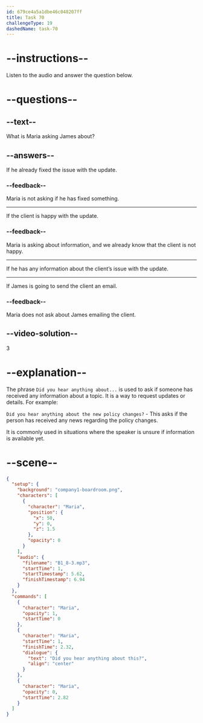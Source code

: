 ```yaml
---
id: 679ce4a5a1dbe46c048207ff
title: Task 70
challengeType: 19
dashedName: task-70
---
```


<!-- (Audio) Maria: Did you hear anything about this? -->

# --instructions--

Listen to the audio and answer the question below.

# --questions--

## --text--

What is Maria asking James about?

## --answers--

If he already fixed the issue with the update.

### --feedback--

Maria is not asking if he has fixed something.

---

If the client is happy with the update.

### --feedback--

Maria is asking about information, and we already know that the client is not happy.

---

If he has any information about the client’s issue with the update.

---
If James is going to send the client an email.

### --feedback--

Maria does not ask about James emailing the client.

## --video-solution--

3

# --explanation--

The phrase `Did you hear anything about...` is used to ask if someone has received any information about a topic. It is a way to request updates or details. For example:

`Did you hear anything about the new policy changes?` - This asks if the person has received any news regarding the policy changes.  

It is commonly used in situations where the speaker is unsure if information is available yet.

# --scene--

```json
{
  "setup": {
    "background": "company1-boardroom.png",
    "characters": [
      {
        "character": "Maria",
        "position": {
          "x": 50,
          "y": 0,
          "z": 1.5
        },
        "opacity": 0
      }
    ],
    "audio": {
      "filename": "B1_8-3.mp3",
      "startTime": 1,
      "startTimestamp": 5.62,
      "finishTimestamp": 6.94
    }
  },
  "commands": [
    {
      "character": "Maria",
      "opacity": 1,
      "startTime": 0
    },
    {
      "character": "Maria",
      "startTime": 1,
      "finishTime": 2.32,
      "dialogue": {
        "text": "Did you hear anything about this?",
        "align": "center"
      }
    },
    {
      "character": "Maria",
      "opacity": 0,
      "startTime": 2.82
    }
  ]
}
```
